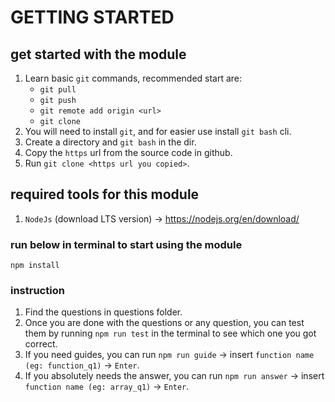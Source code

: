 # GETTING STARTED

## get started with the module

1. Learn basic `git` commands, recommended start are:
    - `git pull`
    - `git push`
    - `git remote add origin <url>`
    - `git clone`
2. You will need to install `git`, and for easier use install `git bash` cli.
3. Create a directory and `git bash` in the dir.
4. Copy the `https` url from the source code in github.
5. Run `git clone <https url you copied>`.

## required tools for this module

1. `NodeJs` (download LTS version) -> https://nodejs.org/en/download/

### run below in terminal to start using the module

```
npm install
```

### instruction

1. Find the questions in questions folder.
2. Once you are done with the questions or any question, you can test them by running `npm run test` in the terminal to see which one you got correct.
3. If you need guides, you can run `npm run guide` -> insert `function name (eg: function_q1)` -> `Enter`.
4. If you absolutely needs the answer, you can run `npm run answer` -> insert `function name (eg: array_q1)` -> `Enter`.
